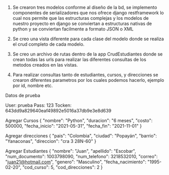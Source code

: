 1. Se crearon tres modelos conforme al diseño de la bd, se implemento componentes de serializadores que nos 
ofrece django restframework lo cual nos permite que las estructuras complejas y los modelos de nuestro 
proyecto en django se conviertan a estructuras nativas de python y se conviertan facilmente a formato JSON 
o XML

2. Se creo una vista diferente para cada clase del modelo donde se realiza el crud completo de cada modelo.

3. Se creo un archivo de rutas dentro de la app CrudEstudiantes donde se crean todas las urls para realizar las diferentes 
consultas de los metodos creados en las vistas.

4. Para realizar consultas tanto de estudiantes, cursos, y direcciones se crearon diferentes parametros por los cuales podemos hacerlo, ejemplo por id, nombre etc.

Datos de prueba

User: prueba
Pass: 123
Tocken: 643dd9a829640eaf49892e5016a37db9e3e8d639

Agregar Cursos
{ 
  "nombre": "Python",
  "duracion": "6 meses",
  "costo": 500000,
  "fecha_inicio": "2021-05-31",
  "fecha_fin": "2021-11-01"
}

Agregar direcciones
{ 
  "pais": "Colombia",
  "ciudad": "Popayán",
  "barrio": "Yanaconas",
  "direccion": "cra 3 28N-60"
}


Agregar Estudiantes
{ 
  "nombre": "Juan",
  "apellido": "Escobar",
  "num_documento": 1003798090,
  "num_telefono": 3218532010,
  "correo": "juan21@hotmail.com",
  "genero": "Masculino",
  "fecha_nacimiento": "1995-02-20",
  "cod_curso": 5,
  "cod_direcciones": 2
}
